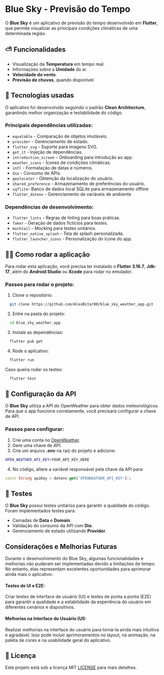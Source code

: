 # Blue Sky - Previsão do Tempo

O **Blue Sky** é um aplicativo de previsão do tempo desenvolvido em **Flutter**, que permite visualizar as principais condições climáticas de uma determinada região.

## :partly_sunny: Funcionalidades
- Visualização da **Temperatura** em tempo real.
- Informações sobre a **Umidade** do ar.
- **Velocidade do vento**.
- **Previsão de chuvas**, quando disponível.

## :rocket: Tecnologias usadas

O aplicativo foi desenvolvido seguindo o padrão **Clean Architecture**, garantindo melhor organização e testabilidade do código.

### **Principais dependências utilizadas:**
- `equatable` - Comparação de objetos imutáveis.
- `provider` - Gerenciamento de estado.
- `flutter_svg` - Suporte para imagens SVG.
- `get_it` - Injeção de dependências.
- `introduction_screen` - Onboarding para introdução ao app.
- `weather_icons` - Ícones de condições climáticas.
- `intl` - Formatação de datas e números.
- `dio` - Consumo de APIs.
- `geolocator` - Obtenção da localização do usuário.
- `shared_preference` - Armazenamento de preferências do usuário.
- `sqflite`- Banco de dados local SQLite para armazenamento offline
- `flutter_dotenv` - Gerenciamento de variáveis de ambiente

### **Dependências de desenvolvimento:**
- `flutter_lints` - Regras de linting para boas práticas.
- `faker` - Geração de dados fictícios para testes.
- `mocktail` - Mocking para testes unitários.
- `flutter_native_splash` - Tela de splash personalizada.
- `flutter_launcher_icons` - Personalização do ícone do app.

## :man_mechanic: Como rodar a aplicação

Para rodar esta aplicação, você precisa ter instalado o **Flutter 3.16.7**, **Jdk-17**, além do **Android Studio** ou **Xcode** para rodar no emulador.

### **Passos para rodar o projeto:**
1. Clone o repositório:
```bash
  git clone https://github.com/AlexBitar80/blue_sky_weather_app.git
```

2. Entre na pasta do projeto:
```bash
  cd blue_sky_weather_app
```

3. Instale as dependências:
```bash
  flutter pub get
```

4. Rode o aplicativo:
```bash
  flutter run
```

Caso queira rodar os testes:
```bash
  flutter test
```

## 📌 **Configuração da API**
O **Blue Sky** utiliza a API do OpenWeather para obter dados meteorológicos. Para que o app funcione corretamente, você precisará configurar a chave de API.

### **Passos para configurar:**
1. Crie uma conta no [OpenWeather](https://openweathermap.org/).
2. Gere uma chave de API.
3. Crie um arquivo **.env** na raiz do projeto e adicione:
```bash
OPEN_WEATHER_API_KEY=YOUR_API_KEY_HERE
```
4. No código, altere a variável responsável pela chave da API para:
```dart
const String apiKey = dotenv.get['OPENWEATHER_API_KEY']!;
```

## :wrench: Testes
O **Blue Sky** possui testes unitários para garantir a qualidade do código. Foram implementados testes para:
- Camadas de **Data** e **Domain**.
- Validação do consumo da API com **Dio**.
- Gerenciamento de estado utilizando **Provider**.

## Considerações e Melhorias Futuras
Durante o desenvolvimento do Blue Sky, algumas funcionalidades e melhorias não puderam ser implementadas devido a limitações de tempo. No entanto, elas representam excelentes oportunidades para aprimorar ainda mais o aplicativo:

#### Testes de UI e E2E:

Criar testes de interface de usuário (UI) e testes de ponta a ponta (E2E) para garantir a qualidade e a estabilidade da experiência do usuário em diferentes cenários e dispositivos.

#### Melhorias na Interface do Usuário (UI):

Realizar melhorias na interface do usuário para torná-la ainda mais intuitiva e agradável. Isso pode incluir aprimoramentos no layout, na animação, na paleta de cores e na usabilidade geral do aplicativo.

## :pushpin: Licença
Este projeto está sob a licença MIT [LICENSE](https://github.com/AlexBitar80/blue_sky_weather_app/blob/master/LICENSE) para mais detalhes.

